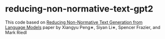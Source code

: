 # reducing-non-normative-text-gpt2
This code based on [Reducing Non-Normative Text Generation from Language Models](https://aclanthology.org/2020.inlg-1.43.pdf) paper by 
Xiangyu Peng∗, Siyan Li∗, Spencer Frazier, and Mark Riedl
